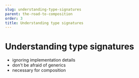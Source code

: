 ```yaml
---
slug: understanding-type-signatures
parent: the-road-to-composition
order: 3
title: Understanding type signatures
---
```


# Understanding type signatures

- ignoring implementation details
- don't be afraid of generics
- necessary for composition
